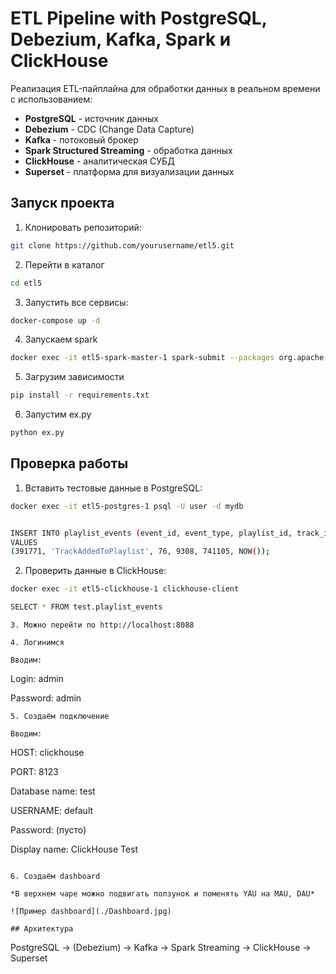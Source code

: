 # ETL Pipeline with PostgreSQL, Debezium, Kafka, Spark и ClickHouse

Реализация ETL-пайплайна для обработки данных в реальном времени с использованием:

- **PostgreSQL** - источник данных
- **Debezium** - CDC (Change Data Capture)
- **Kafka** - потоковый брокер
- **Spark Structured Streaming** - обработка данных
- **ClickHouse** - аналитическая СУБД
- **Superset** - платформа для визуализации данных

## Запуск проекта

1. Клонировать репозиторий:
```bash
git clone https://github.com/yourusername/etl5.git
```
2. Перейти в каталог
```bash
cd etl5
```
3. Запустить все сервисы:
```bash
docker-compose up -d
```
4. Запускаем spark
```bash
docker exec -it etl5-spark-master-1 spark-submit --packages org.apache.spark:spark-sql-kafka-0-10_2.12:3.5.0 /app/main.py
```

5. Загрузим зависимости
```bash
pip install -r requirements.txt
```

6. Запустим ex.py
```bash
python ex.py
```

## Проверка работы

1. Вставить тестовые данные в PostgreSQL:

```bash
docker exec -it etl5-postgres-1 psql -U user -d mydb


INSERT INTO playlist_events (event_id, event_type, playlist_id, track_id, user_id, timestamp)
VALUES 
(391771, 'TrackAddedToPlaylist', 76, 9308, 741105, NOW());
```


2. Проверить данные в ClickHouse:

```bash
docker exec -it etl5-clickhouse-1 clickhouse-client

SELECT * FROM test.playlist_events
```


```
3. Можно перейти по http://localhost:8088

4. Логинимся

Вводим:

```
Login: admin

Password: admin
```
5. Создаём подключение

Вводим:

```
HOST: clickhouse

PORT: 8123

Database name: test

USERNAME: default

Password: (пусто)

Display name: ClickHouse Test
```

6. Создаём dashboard

*В верхнем чаре можно подвигать ползунок и поменять YAU на MAU, DAU*

![Пример dashboard](./Dashboard.jpg)

## Архитектура
```
PostgreSQL → (Debezium) → Kafka → Spark Streaming → ClickHouse -> Superset
```



